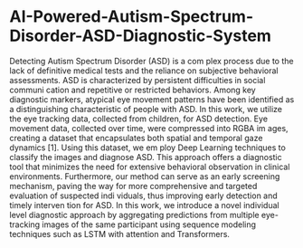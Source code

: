 # AI-Powered-Autism-Spectrum-Disorder-ASD-Diagnostic-System

 Detecting Autism Spectrum Disorder (ASD) is a com
plex process due to the lack of definitive medical tests and
 the reliance on subjective behavioral assessments. ASD is
 characterized by persistent difficulties in social communi
cation and repetitive or restricted behaviors. Among key
 diagnostic markers, atypical eye movement patterns have
 been identified as a distinguishing characteristic of people
 with ASD. In this work, we utilize the eye tracking data,
 collected from children, for ASD detection. Eye movement
 data, collected over time, were compressed into RGBA im
ages, creating a dataset that encapsulates both spatial and
 temporal gaze dynamics [1]. Using this dataset, we em
ploy Deep Learning techniques to classify the images and
 diagnose ASD. This approach offers a diagnostic tool that
 minimizes the need for extensive behavioral observation in
 clinical environments. Furthermore, our method can serve
 as an early screening mechanism, paving the way for more
 comprehensive and targeted evaluation of suspected indi
viduals, thus improving early detection and timely interven
tion for ASD. In this work, we introduce a novel individual
level diagnostic approach by aggregating predictions from
 multiple eye-tracking images of the same participant using
 sequence modeling techniques such as LSTM with attention
 and Transformers.
